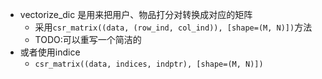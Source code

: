 - vectorize_dic 是用来把用户、物品打分对转换成对应的矩阵
  - 采用`csr_matrix((data, (row_ind, col_ind)), [shape=(M, N)])`方法
  - TODO:可以重写一个简洁的
- 或者使用indice
  - `csr_matrix((data, indices, indptr), [shape=(M, N)])`
